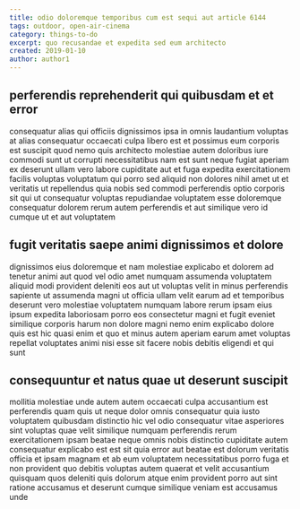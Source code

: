 ```yaml
---
title: odio doloremque temporibus cum est sequi aut article 6144
tags: outdoor, open-air-cinema
category: things-to-do
excerpt: quo recusandae et expedita sed eum architecto
created: 2019-01-10
author: author1
---
```


## perferendis reprehenderit qui quibusdam et et error

consequatur alias qui officiis dignissimos ipsa in omnis laudantium voluptas at alias consequatur occaecati culpa libero est et possimus eum corporis est suscipit quod nemo quis architecto molestiae autem doloribus iure commodi sunt ut corrupti necessitatibus nam est sunt neque fugiat aperiam ex deserunt ullam vero labore cupiditate aut et fuga expedita exercitationem facilis voluptas voluptatum qui porro sed aliquid non dolores nihil amet ut et veritatis ut repellendus quia nobis sed commodi perferendis optio corporis sit qui ut consequatur voluptas repudiandae voluptatem esse doloremque consequatur dolorem rerum autem perferendis et aut similique vero id cumque ut et aut voluptatem

## fugit veritatis saepe animi dignissimos et dolore

dignissimos eius doloremque et nam molestiae explicabo et dolorem ad tenetur animi aut quod vel odio amet numquam assumenda voluptatem aliquid modi provident deleniti eos aut ut voluptas velit in minus perferendis sapiente ut assumenda magni ut officia ullam velit earum ad et temporibus deserunt vero molestiae voluptatem numquam labore rerum ipsam eius ipsum expedita laboriosam porro eos consectetur magni et fugit eveniet similique corporis harum non dolore magni nemo enim explicabo dolore quis est hic quasi enim et quo et minus autem aperiam earum amet voluptas repellat voluptates animi nisi esse sit facere nobis debitis eligendi et qui sunt

## consequuntur et natus quae ut deserunt suscipit

mollitia molestiae unde autem autem occaecati culpa accusantium est perferendis quam quis ut neque dolor omnis consequatur quia iusto voluptatem quibusdam distinctio hic vel odio consequatur vitae asperiores sint voluptas quae velit similique numquam perferendis rerum exercitationem ipsam beatae neque omnis nobis distinctio cupiditate autem consequatur explicabo est est sit quia error aut beatae est dolorum veritatis officia et ipsam magnam et ab eum voluptatem necessitatibus porro fuga et non provident quo debitis voluptas autem quaerat et velit accusantium quisquam quos deleniti quis dolorum atque enim provident porro aut sint ratione accusamus et deserunt cumque similique veniam est accusamus unde
